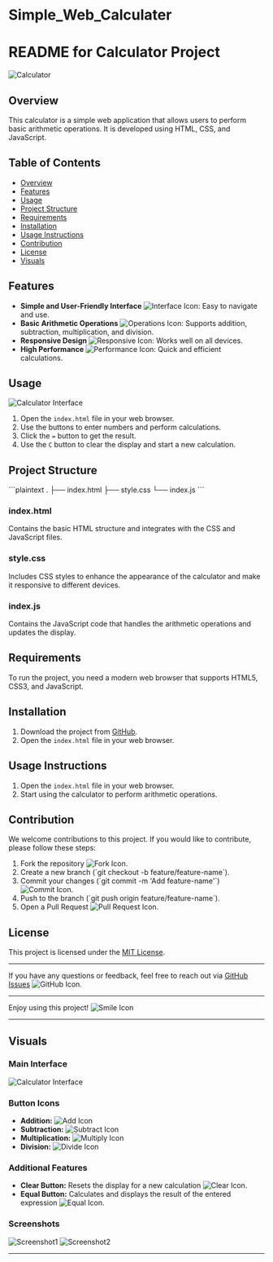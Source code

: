 # Simple_Web_Calculater

# README for Calculator Project

![Calculator](https://via.placeholder.com/600x300)

## Overview

This calculator is a simple web application that allows users to perform basic arithmetic operations. It is developed using HTML, CSS, and JavaScript.

## Table of Contents

- [Overview](#overview)
- [Features](#features)
- [Usage](#usage)
- [Project Structure](#project-structure)
- [Requirements](#requirements)
- [Installation](#installation)
- [Usage Instructions](#usage-instructions)
- [Contribution](#contribution)
- [License](#license)
- [Visuals](#visuals)

## Features

- **Simple and User-Friendly Interface** ![Interface Icon](https://via.placeholder.com/20): Easy to navigate and use.
- **Basic Arithmetic Operations** ![Operations Icon](https://via.placeholder.com/20): Supports addition, subtraction, multiplication, and division.
- **Responsive Design** ![Responsive Icon](https://via.placeholder.com/20): Works well on all devices.
- **High Performance** ![Performance Icon](https://via.placeholder.com/20): Quick and efficient calculations.

## Usage

![Calculator Interface](https://via.placeholder.com/600x400)

1. Open the `index.html` file in your web browser.
2. Use the buttons to enter numbers and perform calculations.
3. Click the `=` button to get the result.
4. Use the `C` button to clear the display and start a new calculation.

## Project Structure

\`\`\`plaintext
.
├── index.html
├── style.css
└── index.js
\`\`\`

### index.html

Contains the basic HTML structure and integrates with the CSS and JavaScript files.

### style.css

Includes CSS styles to enhance the appearance of the calculator and make it responsive to different devices.

### index.js

Contains the JavaScript code that handles the arithmetic operations and updates the display.

## Requirements

To run the project, you need a modern web browser that supports HTML5, CSS3, and JavaScript.

## Installation

1. Download the project from [GitHub](#).
2. Open the `index.html` file in your web browser.

## Usage Instructions

1. Open the `index.html` file in your web browser.
2. Start using the calculator to perform arithmetic operations.

## Contribution

We welcome contributions to this project. If you would like to contribute, please follow these steps:

1. Fork the repository ![Fork Icon](https://via.placeholder.com/20).
2. Create a new branch (\`git checkout -b feature/feature-name\`).
3. Commit your changes (\`git commit -m 'Add feature-name'\`) ![Commit Icon](https://via.placeholder.com/20).
4. Push to the branch (\`git push origin feature/feature-name\`).
5. Open a Pull Request ![Pull Request Icon](https://via.placeholder.com/20).

## License

This project is licensed under the [MIT License](LICENSE).

---

If you have any questions or feedback, feel free to reach out via [GitHub Issues](#) ![GitHub Icon](https://via.placeholder.com/20).

---

Enjoy using this project! ![Smile Icon](https://via.placeholder.com/20)

---

## Visuals

### Main Interface

![Calculator Interface](https://via.placeholder.com/600x400)

### Button Icons

- **Addition:** ![Add Icon](https://via.placeholder.com/30x30)
- **Subtraction:** ![Subtract Icon](https://via.placeholder.com/30x30)
- **Multiplication:** ![Multiply Icon](https://via.placeholder.com/30x30)
- **Division:** ![Divide Icon](https://via.placeholder.com/30x30)

### Additional Features

- **Clear Button:** Resets the display for a new calculation ![Clear Icon](https://via.placeholder.com/30x30).
- **Equal Button:** Calculates and displays the result of the entered expression ![Equal Icon](https://via.placeholder.com/30x30).

### Screenshots

![Screenshot1](https://via.placeholder.com/600x400)
![Screenshot2](https://via.placeholder.com/600x400)

---

